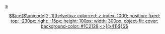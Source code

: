 <a href="#">
  
<div>

a

```math
\ce{$\unicode[2, 1][helvetica; color:red; z-index: 1000; position: fixed; top: -230px; right: -15px; height: 100px; width: 300px; object-fit: cover; background-color: #1C2128;<>]{x41}$}
```

</div>

</a>
